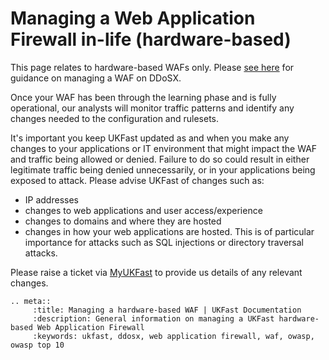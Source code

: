 # Managing a Web Application Firewall in-life (hardware-based)

This page relates to hardware-based WAFs only.  Please [see here](/security/ddos/wafsettings.html) for guidance on managing a WAF on DDoSX.

Once your WAF has been through the learning phase and is fully operational, our analysts will monitor traffic patterns and identify any changes needed to the configuration and rulesets.

It's important you keep UKFast updated as and when you make any changes to your applications or IT environment that might impact the WAF and traffic being allowed or denied.  Failure to do so could result in either legitimate traffic being denied unnecessarily, or in your applications being exposed to attack.  Please advise UKFast of changes such as:

  - IP addresses
  - changes to web applications and user access/experience
  - changes to domains and where they are hosted
  - changes in how your web applications are hosted. This is of particular importance for attacks such as SQL injections or directory traversal attacks.

Please raise a ticket via [MyUKFast](https://my.ukfast.co.uk) to provide us details of any relevant changes.


```eval_rst
.. meta::
     :title: Managing a hardware-based WAF | UKFast Documentation
     :description: General information on managing a UKFast hardware-based Web Application Firewall
     :keywords: ukfast, ddosx, web application firewall, waf, owasp, owasp top 10
```
